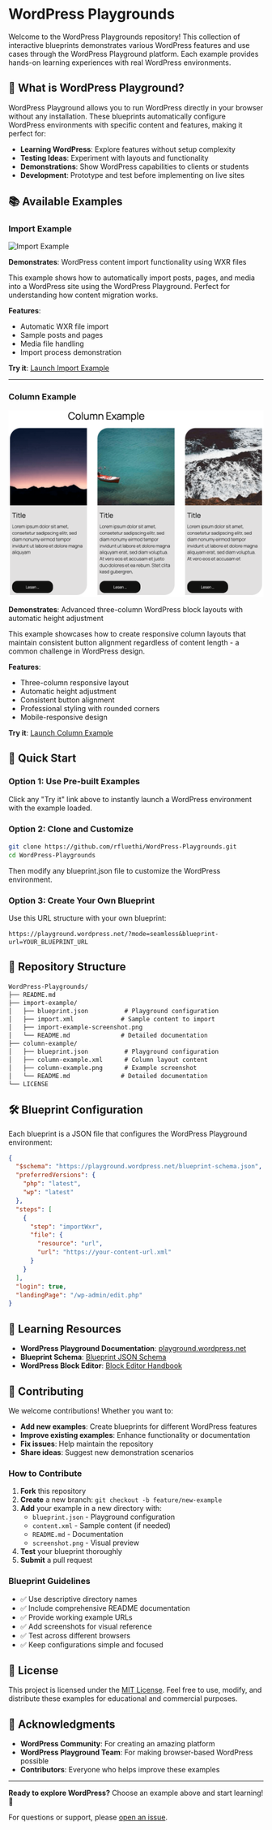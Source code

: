 # WordPress Playgrounds

Welcome to the WordPress Playgrounds repository! This collection of interactive blueprints demonstrates various WordPress features and use cases through the WordPress Playground platform. Each example provides hands-on learning experiences with real WordPress environments.

## 🎯 What is WordPress Playground?

WordPress Playground allows you to run WordPress directly in your browser without any installation. These blueprints automatically configure WordPress environments with specific content and features, making it perfect for:

- **Learning WordPress**: Explore features without setup complexity
- **Testing Ideas**: Experiment with layouts and functionality
- **Demonstrations**: Show WordPress capabilities to clients or students
- **Development**: Prototype and test before implementing on live sites

## 📚 Available Examples

### Import Example
![Import Example](import-example/import-example-screenshot.png)

**Demonstrates**: WordPress content import functionality using WXR files

This example shows how to automatically import posts, pages, and media into a WordPress site using the WordPress Playground. Perfect for understanding how content migration works.

**Features**:
- Automatic WXR file import
- Sample posts and pages
- Media file handling
- Import process demonstration

**Try it**: [Launch Import Example](https://playground.wordpress.net/?mode=seamless&blueprint-url=https://raw.githubusercontent.com/rfluethi/WordPress-Playgrounds/main/import-example/blueprint.json)

---

### Column Example
![Column Example](column-example/column-example.png)

**Demonstrates**: Advanced three-column WordPress block layouts with automatic height adjustment

This example showcases how to create responsive column layouts that maintain consistent button alignment regardless of content length - a common challenge in WordPress design.

**Features**:
- Three-column responsive layout
- Automatic height adjustment
- Consistent button alignment
- Professional styling with rounded corners
- Mobile-responsive design

**Try it**: [Launch Column Example](https://playground.wordpress.net/?mode=seamless&blueprint-url=https://raw.githubusercontent.com/rfluethi/WordPress-Playgrounds/main/column-example/blueprint.json)

## 🚀 Quick Start

### Option 1: Use Pre-built Examples
Click any "Try it" link above to instantly launch a WordPress environment with the example loaded.

### Option 2: Clone and Customize
```bash
git clone https://github.com/rfluethi/WordPress-Playgrounds.git
cd WordPress-Playgrounds
```

Then modify any blueprint.json file to customize the WordPress environment.

### Option 3: Create Your Own Blueprint
Use this URL structure with your own blueprint:
```
https://playground.wordpress.net/?mode=seamless&blueprint-url=YOUR_BLUEPRINT_URL
```

## 📁 Repository Structure

```
WordPress-Playgrounds/
├── README.md
├── import-example/
│   ├── blueprint.json          # Playground configuration
│   ├── import.xml             # Sample content to import
│   ├── import-example-screenshot.png
│   └── README.md              # Detailed documentation
├── column-example/
│   ├── blueprint.json          # Playground configuration
│   ├── column-example.xml      # Column layout content
│   ├── column-example.png      # Example screenshot
│   └── README.md              # Detailed documentation
└── LICENSE
```

## 🛠 Blueprint Configuration

Each blueprint is a JSON file that configures the WordPress Playground environment:

```json
{
  "$schema": "https://playground.wordpress.net/blueprint-schema.json",
  "preferredVersions": {
    "php": "latest",
    "wp": "latest"
  },
  "steps": [
    {
      "step": "importWxr",
      "file": {
        "resource": "url",
        "url": "https://your-content-url.xml"
      }
    }
  ],
  "login": true,
  "landingPage": "/wp-admin/edit.php"
}
```

## 📖 Learning Resources

- **WordPress Playground Documentation**: [playground.wordpress.net](https://playground.wordpress.net/)
- **Blueprint Schema**: [Blueprint JSON Schema](https://playground.wordpress.net/blueprint-schema.json)
- **WordPress Block Editor**: [Block Editor Handbook](https://developer.wordpress.org/block-editor/)

## 🤝 Contributing

We welcome contributions! Whether you want to:

- **Add new examples**: Create blueprints for different WordPress features
- **Improve existing examples**: Enhance functionality or documentation
- **Fix issues**: Help maintain the repository
- **Share ideas**: Suggest new demonstration scenarios

### How to Contribute

1. **Fork** this repository
2. **Create** a new branch: `git checkout -b feature/new-example`
3. **Add** your example in a new directory with:
   - `blueprint.json` - Playground configuration
   - `content.xml` - Sample content (if needed)
   - `README.md` - Documentation
   - `screenshot.png` - Visual preview
4. **Test** your blueprint thoroughly
5. **Submit** a pull request

### Blueprint Guidelines

- ✅ Use descriptive directory names
- ✅ Include comprehensive README documentation
- ✅ Provide working example URLs
- ✅ Add screenshots for visual reference
- ✅ Test across different browsers
- ✅ Keep configurations simple and focused

## 📄 License

This project is licensed under the [MIT License](LICENSE). Feel free to use, modify, and distribute these examples for educational and commercial purposes.

## 🌟 Acknowledgments

- **WordPress Community**: For creating an amazing platform
- **WordPress Playground Team**: For making browser-based WordPress possible
- **Contributors**: Everyone who helps improve these examples

---

**Ready to explore WordPress?** Choose an example above and start learning! 🚀

For questions or support, please [open an issue](https://github.com/rfluethi/WordPress-Playgrounds/issues).
